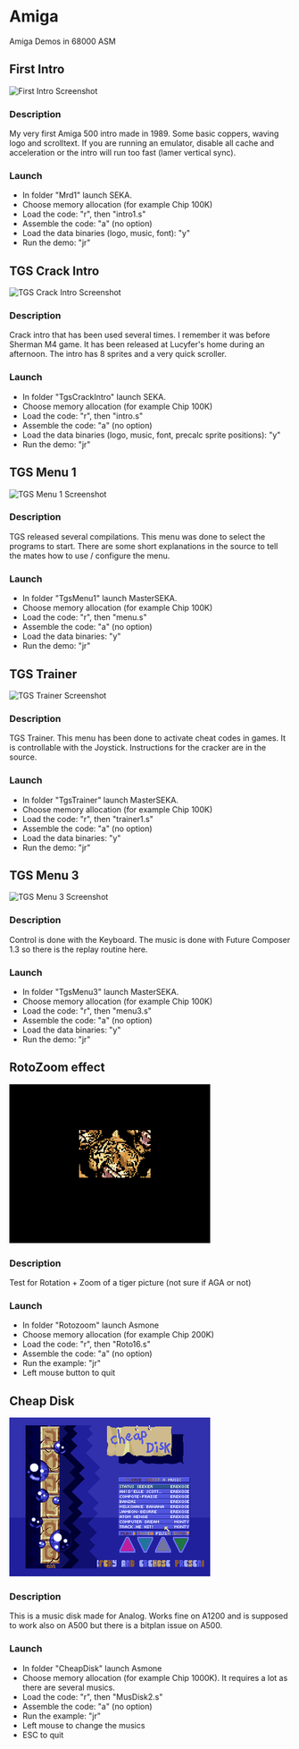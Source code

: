 # Amiga
Amiga Demos in 68000 ASM

## First Intro

![First Intro Screenshot](MrD1.png "First Intro Screenshot")

### Description

My very first Amiga 500 intro made in 1989. Some basic coppers, waving logo and scrolltext. If you are running an emulator, disable all cache and acceleration or the intro will run too fast (lamer vertical sync).

### Launch

- In folder "Mrd1" launch SEKA.
- Choose memory allocation (for example Chip 100K)
- Load the code: "r", then "intro1.s"
- Assemble the code: "a" (no option)
- Load the data binaries (logo, music, font): "y"
- Run the demo: "jr"

## TGS Crack Intro

![TGS Crack Intro Screenshot](TgsCrackIntro.png "TGS Crack Intro Screenshot")

### Description

Crack intro that has been used several times. I remember it was before Sherman M4 game. It has been released at Lucyfer's home during an afternoon.
The intro has 8 sprites and a very quick scroller.

### Launch

- In folder "TgsCrackIntro" launch SEKA.
- Choose memory allocation (for example Chip 100K)
- Load the code: "r", then "intro.s"
- Assemble the code: "a" (no option)
- Load the data binaries (logo, music, font, precalc sprite positions): "y"
- Run the demo: "jr"

## TGS Menu 1

![TGS Menu 1 Screenshot](TgsMenu1.png "TGS Menu 1 Screenshot")

### Description

TGS released several compilations. This menu was done to select the programs to start. There are some short explanations in the source to tell the mates how to use / configure the menu.

### Launch

- In folder "TgsMenu1" launch MasterSEKA.
- Choose memory allocation (for example Chip 100K)
- Load the code: "r", then "menu.s"
- Assemble the code: "a" (no option)
- Load the data binaries: "y"
- Run the demo: "jr"

## TGS Trainer

![TGS Trainer Screenshot](TgsTrainer.png "TGS Trainer Screenshot")

### Description

TGS Trainer. This menu has been done to activate cheat codes in games. It is controllable with the Joystick. Instructions for the cracker are in the source.

### Launch

- In folder "TgsTrainer" launch MasterSEKA.
- Choose memory allocation (for example Chip 100K)
- Load the code: "r", then "trainer1.s"
- Assemble the code: "a" (no option)
- Load the data binaries: "y"
- Run the demo: "jr"

## TGS Menu 3

![TGS Menu 3 Screenshot](TgsMenu3.png "TGS Menu 3 Screenshot")

### Description

Control is done with the Keyboard. The music is done with Future Composer 1.3 so there is the replay routine here.

### Launch

- In folder "TgsMenu3" launch MasterSEKA.
- Choose memory allocation (for example Chip 100K)
- Load the code: "r", then "menu3.s"
- Assemble the code: "a" (no option)
- Load the data binaries: "y"
- Run the demo: "jr"

## RotoZoom effect

![Rotozoom Screenshot](Rotozoom.png "Rotozoom Screenshot")

### Description

Test for Rotation + Zoom of a tiger picture (not sure if AGA or not)

### Launch

- In folder "Rotozoom" launch Asmone
- Choose memory allocation (for example Chip 200K)
- Load the code: "r", then "Roto16.s"
- Assemble the code: "a" (no option)
- Run the example: "jr"
- Left mouse button to quit

## Cheap Disk

![CheapDisk Screenshot](CheapDisk.png "CheapDisk Screenshot")

### Description

This is a music disk made for Analog. Works fine on A1200 and is supposed to work also on A500 but there is a bitplan issue on A500.

### Launch

- In folder "CheapDisk" launch Asmone
- Choose memory allocation (for example Chip 1000K). It requires a lot as there are several musics.
- Load the code: "r", then "MusDisk2.s"
- Assemble the code: "a" (no option)
- Run the example: "jr"
- Left mouse to change the musics
- ESC to quit


